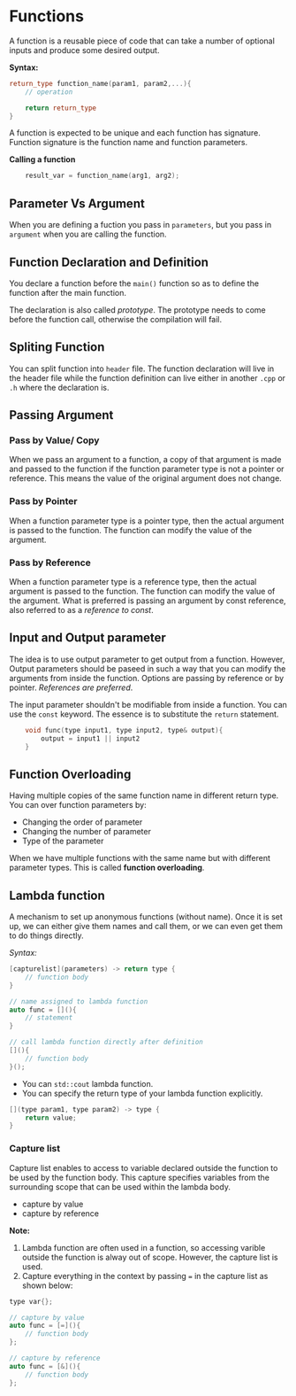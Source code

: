 # Functions

A function is a reusable piece of code that can take a number of optional inputs and produce some desired output.

**Syntax:**
```c++
return_type function_name(param1, param2,...){
    // operation

    return return_type
}
```

A function is expected to be unique and each function has signature. Function signature is the function name and function parameters.

**Calling a function**
```c++
    result_var = function_name(arg1, arg2);
```

## Parameter Vs Argument

When you are defining a fuction you pass in `parameters`, but you pass in `argument` when you are calling the function.

## Function Declaration and Definition

You declare a function before the `main()` function so as to define the function after the main function.

The declaration is also called *prototype*. The prototype needs to come before the function call, otherwise the compilation will fail.

## Spliting Function

You can split function into `header` file. The function declaration will live in the header file while the function definition can live either in another `.cpp` or `.h` where the declaration is.

## Passing Argument

### Pass by Value/ Copy
When we pass an argument to a function, a copy of that argument is made and passed to the function if the function parameter type is not a pointer or reference. This means the value of the original argument does not change.

### Pass by Pointer
When a function parameter type is a pointer type, then the actual argument is passed to the function. The function can modify the value of the argument.

### Pass by Reference
When a function parameter type is a reference type, then the actual argument is passed to the function. The function can modify the value of the argument.
What is preferred is passing an argument by const reference, also referred to as a *reference to const*.

## Input and Output parameter
The idea is to use output parameter to get output from a function. However, Output parameters should be paseed in such a way that you can modify the arguments from inside the function. Options are passing by reference or by pointer. *References are preferred*.

The input parameter shouldn't be modifiable from inside a function. You can use the `const` keyword. The essence is to substitute the `return` statement.

```c++
    void func(type input1, type input2, type& output){
        output = input1 || input2
    }
```

## Function Overloading 

Having multiple copies of the same function name in different return type. You can over function parameters by:
* Changing the order of parameter
* Changing the number of parameter
* Type of the parameter

When we have multiple functions with the same name but with different parameter types. This is called **function overloading**.

## Lambda function

A mechanism to set up anonymous functions (without name). Once it is set up, we can either give them names and call them, or we can even get them to do things directly.

*Syntax:*
```c++
[capturelist](parameters) -> return type {
    // function body
}

// name assigned to lambda function
auto func = [](){
    // statement
}

// call lambda function directly after definition
[](){
    // function body
}();
```
* You can `std::cout` lambda function.
* You can specify the return type of your lambda function explicitly.

```c++
[](type param1, type param2) -> type {
    return value;
}
```
### Capture list

Capture list enables to access to variable declared outside the function to be used by the function body. This capture specifies variables from the surrounding scope that can be used within the lambda body.

* capture by value
* capture by reference

**Note:** 
1. Lambda function are often used in a function, so accessing varible outside the function is alway out of scope. However, the capture list is used.
2. Capture everything in the context by passing `=` in the capture list as shown below:
   
```c++
type var{}; 

// capture by value
auto func = [=](){
    // function body
};

// capture by reference
auto func = [&](){
    // function body
};
```
